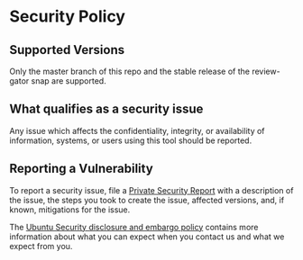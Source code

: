 # Security Policy

## Supported Versions

Only the master branch of this repo and the stable release of the review-gator
snap are supported.

## What qualifies as a security issue

Any issue which affects the confidentiality, integrity, or availability of
information, systems, or users using this tool should be reported.

## Reporting a Vulnerability
To report a security issue, file a
[Private Security Report](https://github.com/Canonical/review-gator/security/advisories/new)
with a description of the issue, the steps you took to create the issue,
affected versions, and, if known, mitigations for the issue.

The [Ubuntu Security disclosure and embargo policy](https://ubuntu.com/security/disclosure-policy)
contains more information about what you can expect when you contact us and
what we expect from you.
